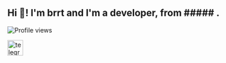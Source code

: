 
<h2 align="left">Hi 👋! I'm brrt and I'm a developer, from ##### .</h2>

![Profile views](https://gpvc.arturio.dev/Brrrrrrrrrrt)



<div align="left">
  <a href="https://t.me/brr_rt" target="_blank">
    <img src="https://img.shields.io/static/v1?message=Telegram&logo=telegram&label=&color=2CA5E0&logoColor=white&labelColor=&style=for-the-badge" height="35" alt="telegram logo"  />
  </a>
</div>

###

